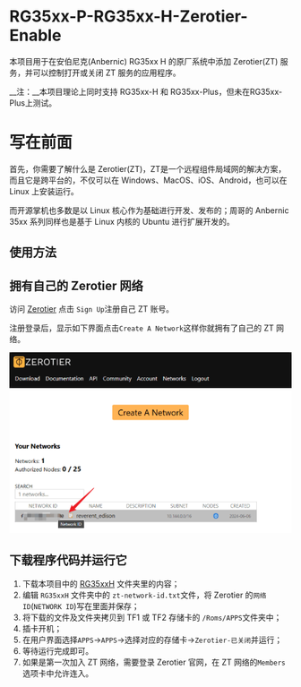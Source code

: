 # RG35xx-P-RG35xx-H-Zerotier-Enable

本项目用于在安伯尼克(Anbernic) RG35xx H 的原厂系统中添加 Zerotier(ZT) 服务，并可以控制打开或关闭 ZT 服务的应用程序。

__注：__本项目理论上同时支持 RG35xx-H 和 RG35xx-Plus，但未在RG35xx-Plus上测试。

# 写在前面

首先，你需要了解什么是 Zerotier(ZT)，ZT是一个远程组件局域网的解决方案，而且它是跨平台的，不仅可以在 Windows、MacOS、iOS、Android，也可以在 Linux 上安装运行。

而开源掌机也多数是以 Linux 核心作为基础进行开发、发布的；周哥的 Anbernic 35xx 系列同样也是基于 Linux 内核的 Ubuntu 进行扩展开发的。

## 使用方法

## 拥有自己的 Zerotier 网络

访问 [Zerotier](https://www.zerotier.com/) 点击 `Sign Up`注册自己 ZT 账号。

注册登录后，显示如下界面点击`Create A Network`这样你就拥有了自己的 ZT 网络。

![a](./img/zt_02.png)

## 下载程序代码并运行它

1. 下载本项目中的 [RG35xxH](https://github.com/aclyyx/RG35xx-P-RG35xx-H-Zerotier-Enable/tree/main/RG35xxH) 文件夹里的内容；
2. 编辑 `RG35xxH` 文件夹中的 `zt-network-id.txt`文件，将 Zerotier 的`网络ID`(`NETWORK ID`)写在里面并保存；
3. 将下载的文件及文件夹拷贝到 TF1 或 TF2 存储卡的 `/Roms/APPS`文件夹中；
4. 插卡开机；
5. 在用户界面选择`APPS`->`APPS`->选择对应的存储卡->`Zerotier-已关闭`并运行；
6. 等待运行完成即可。
7. 如果是第一次加入 ZT 网络，需要登录 Zerotier 官网，在 ZT 网络的`Members`选项卡中允许连入。

